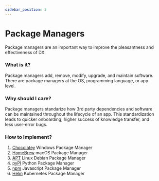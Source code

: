 ```yaml
---
sidebar_position: 3
---
```


# Package Managers

Package managers are an important way to improve the pleasantness and effectiveness of DX.

### What is it? 
Package managers add, remove, modify, upgrade, and maintain software.  There are package managers at the OS, programming language, or app level.

### Why should I care? 
Package managers standarize how 3rd party dependencies and software can be maintained throughout the lifecycle of an app.  This standardization leads to quicker onboarding, higher success of knowledge transfer, and less user-error bugs.

### How to Implement? 
1. [Chocolatey](https://chocolatey.org/) Windows Package Manager
2. [HomeBrew](https://brew.sh/) macOS Package Manager
3. [APT](https://en.wikipedia.org/wiki/APT_(software)) Linux Debian Package Manager
4. [pyPI](https://pypi.org/) Python Package Manager
5. [npm](https://www.npmjs.com/) Javascript Package Manager
6. [Helm](https://helm.sh) Kubernetes Package Manager
